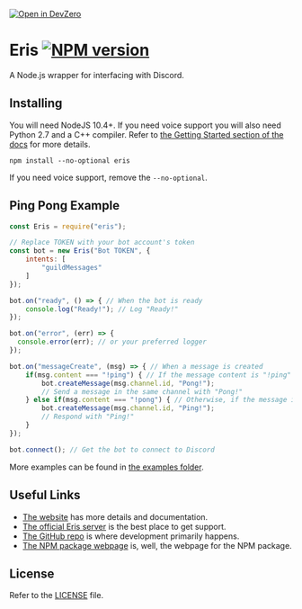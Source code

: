 [![Open in DevZero](https://assets.devzero.io/open-in-devzero.svg)](https://www.devzero.io/dashboard/recipes/new?repo-url=https://github.com/DriftJS/eris)

Eris [![NPM version](https://img.shields.io/npm/v/eris.svg?style=flat-square&color=informational)](https://npmjs.com/package/eris)
====

A Node.js wrapper for interfacing with Discord.

Installing
----------

You will need NodeJS 10.4+. If you need voice support you will also need Python 2.7 and a C++ compiler. Refer to [the Getting Started section of the docs](https://abal.moe/Eris/docs) for more details.

```
npm install --no-optional eris
```

If you need voice support, remove the `--no-optional`.

Ping Pong Example
-----------------

```js
const Eris = require("eris");

// Replace TOKEN with your bot account's token
const bot = new Eris("Bot TOKEN", {
    intents: [
        "guildMessages"
    ]
});

bot.on("ready", () => { // When the bot is ready
    console.log("Ready!"); // Log "Ready!"
});

bot.on("error", (err) => {
  console.error(err); // or your preferred logger
});

bot.on("messageCreate", (msg) => { // When a message is created
    if(msg.content === "!ping") { // If the message content is "!ping"
        bot.createMessage(msg.channel.id, "Pong!");
        // Send a message in the same channel with "Pong!"
    } else if(msg.content === "!pong") { // Otherwise, if the message is "!pong"
        bot.createMessage(msg.channel.id, "Ping!");
        // Respond with "Ping!"
    }
});

bot.connect(); // Get the bot to connect to Discord
```

More examples can be found in [the examples folder](https://github.com/abalabahaha/eris/tree/master/examples).

Useful Links
------------

- [The website](https://abal.moe/Eris/) has more details and documentation.
- [The official Eris server](https://abal.moe/Eris/invite) is the best place to get support.
- [The GitHub repo](https://github.com/abalabahaha/eris) is where development primarily happens.
- [The NPM package webpage](https://npmjs.com/package/eris) is, well, the webpage for the NPM package.

License
-------

Refer to the [LICENSE](LICENSE) file.
